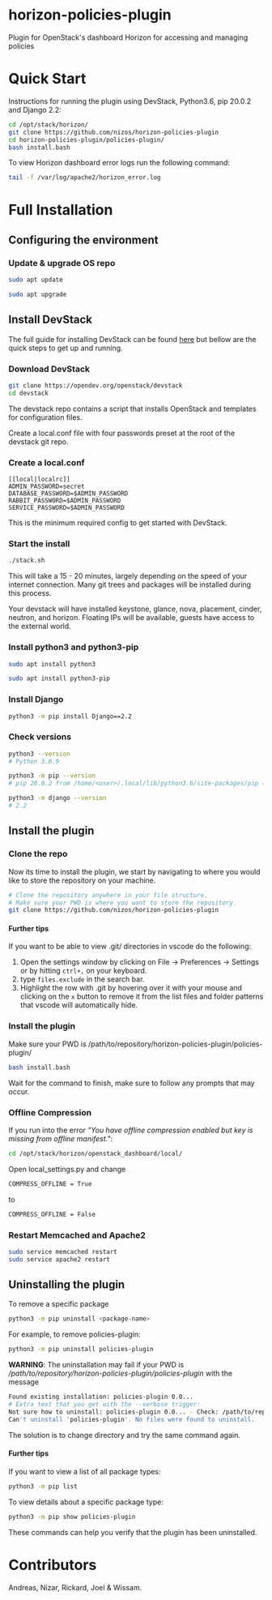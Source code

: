 # horizon-policies-plugin
Plugin for OpenStack's dashboard Horizon for accessing and managing policies

# Quick Start
Instructions for running the plugin using DevStack, Python3.6, pip 20.0.2 and Django 2.2:
```Bash
cd /opt/stack/horizon/
git clone https://github.com/nizos/horizon-policies-plugin
cd horizon-policies-plugin/policies-plugin/
bash install.bash
```

To view Horizon dashboard error logs run the following command:
```Bash
tail -f /var/log/apache2/horizon_error.log
```

# Full Installation

## Configuring the environment

### Update & upgrade OS repo
```Bash
sudo apt update
```

```Bash
sudo apt upgrade
```

## Install DevStack
The full guide for installing DevStack can be found [here](https://docs.openstack.org/devstack/train/) but bellow are the quick steps to get up and running.

### Download DevStack

```Bash
git clone https://opendev.org/openstack/devstack
cd devstack
```
The devstack repo contains a script that installs OpenStack and templates for configuration files.

Create a local.conf file with four passwords preset at the root of the devstack git repo.


### Create a local.conf
```Conf
[[local|localrc]]
ADMIN_PASSWORD=secret
DATABASE_PASSWORD=$ADMIN_PASSWORD
RABBIT_PASSWORD=$ADMIN_PASSWORD
SERVICE_PASSWORD=$ADMIN_PASSWORD
```
This is the minimum required config to get started with DevStack.


### Start the install

```Bash
./stack.sh
```
This will take a 15 - 20 minutes, largely depending on the speed of your internet connection. Many git trees and packages will be installed during this process.

Your devstack will have installed keystone, glance, nova, placement, cinder, neutron, and horizon. Floating IPs will be available, guests have access to the external world.

### Install python3 and python3-pip
```Bash
sudo apt install python3
```

```Bash
sudo apt install python3-pip
```

### Install Django
```Bash
python3 -m pip install Django==2.2
```

### Check versions

```Bash
python3 --version
# Python 3.6.9
```

```Bash
python3 -m pip --version
# pip 20.0.2 from /home/<user>/.local/lib/python3.6/site-packages/pip (python 3.6)
```

```Bash
python3 -m django --version
# 2.2
```

## Install the plugin

### Clone the repo
Now its time to install the plugin, we start by navigating to where you would like to store the repository on your machine.

```Bash
# Clone the repository anywhere in your file structure.
# Make sure your PWD is where you want to store the repository.
git clone https://github.com/nizos/horizon-policies-plugin
```

#### Further tips
If you want to be able to view .git/ directories in vscode do the following:

1. Open the settings window by clicking on File -> Preferences -> Settings or by hitting `ctrl+,` on your keyboard.
2. type `files.exclude` in the search bar.
3. Highlight the row with .git by hovering over it with your mouse and clicking on the `x` button to remove it from the list files and folder patterns that vscode will automatically hide.

### Install the plugin

Make sure your PWD is /path/to/repository/horizon-policies-plugin/policies-plugin/

```Bash
bash install.bash
```

Wait for the command to finish, make sure to follow any prompts that may occur.

### Offline Compression
If you run into the error _"You have offline compression enabled but key is missing from offline manifest."_:

```Bash
cd /opt/stack/horizon/openstack_dashboard/local/
```

Open local_settings.py and change
```Bash
COMPRESS_OFFLINE = True
```

to
```Bash
COMPRESS_OFFLINE = False
```

### Restart Memcached and Apache2
```Bash
sudo service memcached restart
sudo service apache2 restart
```

## Uninstalling the plugin

To remove a specific package
```Bash
python3 -m pip uninstall <package-name>
```
For example, to remove policies-plugin:
```Bash
python3 -m pip uninstall policies-plugin
```

**WARNING**: The uninstallation may fail if your PWD is */path/to/repository/horizon-policies-plugin/policies-plugin* with the message

```Bash
Found existing installation: policies-plugin 0.0...
# Extra text that you get with the --verbose trigger:
Not sure how to uninstall: policies-plugin 0.0... - Check: /path/to/repository/horizon-policies-plugin/policies-plugin
Can't uninstall 'policies-plugin'. No files were found to uninstall.
```

The solution is to change directory and try the same command again.

#### Further tips
If you want to view a list of all package types:
```Bash
python3 -m pip list
```

To view details about a specific package type:
```Bash
python3 -m pip show policies-plugin
```

These commands can help you verify that the plugin has been uninstalled.

# Contributors
Andreas, Nizar, Rickard, Joel & Wissam.
